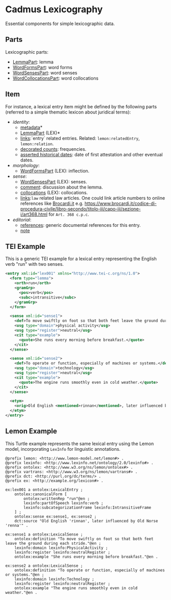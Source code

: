 ﻿# Cadmus Lexicography

Essential components for simple lexicographic data.

## Parts

Lexicographic parts:

- [LemmaPart](docs/lemma-part.md): lemma
- [WordFormsPart](docs/word-forms-part.md): word forms
- [WordSensesPart](docs/word-senses-part.md): word senses
- [WordCollocationsPart](docs/word-collocations-part.md): word collocations

## Item

For instance, a lexical entry item might be defined by the following parts (referred to a simple thematic lexicon about juridical terms):

- *identity*:
  - [metadata](https://github.com/vedph/cadmus-general/blob/master/docs/metadata.md)\*
  - [LemmaPart](docs/lemma-part.md) (LEX)\*
  - [links](https://vedph.github.io/cadmus-doc/models/(https://github.com/vedph/cadmus-general/blob/master/docs/fr.pin-links.md).md):`entry` related entries. Related: `lemon:relatedEntry`, `lemon:relation`.
  - [decorated counts](https://github.com/vedph/cadmus-general/blob/master/docs/decorated-counts.md): frequencies.
  - [asserted historical dates](https://github.com/vedph/cadmus-general/blob/master/docs/asserted-historical-dates.md): date of first attestation and other eventual dates.
- *morphology*:
  - [WordFormsPart](docs/word-forms-part.md) (LEX): inflection.
- *sense*:
  - [WordSensesPart](docs/word-senses-part.md) (LEX): senses.
  - [comment](https://github.com/vedph/cadmus-general/blob/master/docs/comment.md): discussion about the lemma.
  - [collocations](docs/word-collocations-part.md) (LEX): collocations.
  - [links](https://github.com/vedph/cadmus-general/blob/master/docs/fr.pin-links.md):`law` related law articles. One could link article numbers to online references like [Brocardi.it](https://www.brocardi.it) e.g. <https://www.brocardi.it/codice-di-procedura-civile/libro-secondo/titolo-iii/capo-iii/sezione-i/art368.html> for `Art. 368 c.p.c`.
- *editorial*:
  - [references](https://github.com/vedph/cadmus-general/blob/master/docs/doc-references.md): generic documental references for this entry.
  - [note](https://github.com/vedph/cadmus-general/blob/master/docs/note.md)

## TEI Example

This is a generic TEI example for a lexical entry representing the English verb "run" with two senses.

```xml
<entry xml:id="lex001" xmlns="http://www.tei-c.org/ns/1.0">
  <form type="lemma">
    <orth>run</orth>
    <gramGrp>
      <pos>verb</pos>
      <subc>intransitive</subc>
    </gramGrp>
  </form>

  <sense xml:id="sense1">
    <def>To move swiftly on foot so that both feet leave the ground during each stride.</def>
    <usg type="domain">physical activity</usg>
    <usg type="register">neutral</usg>
    <cit type="example">
      <quote>She runs every morning before breakfast.</quote>
    </cit>
  </sense>

  <sense xml:id="sense2">
    <def>To operate or function, especially of machines or systems.</def>
    <usg type="domain">technology</usg>
    <usg type="register">neutral</usg>
    <cit type="example">
      <quote>The engine runs smoothly even in cold weather.</quote>
    </cit>
  </sense>

  <etym>
    <orig>Old English <mentioned>rinnan</mentioned>, later influenced by Old Norse <mentioned>renna</mentioned>.</orig>
  </etym>
</entry>
```

## Lemon Example

This Turtle example represents the same lexical entry using the Lemon model, incorporating `LexInfo` for linguistic annotations.

```turtle
@prefix lemon: <http://www.lemon-model.net/lemon#> .
@prefix lexinfo: <http://www.lexinfo.net/ontology/2.0/lexinfo#> .
@prefix ontolex: <http://www.w3.org/ns/lemon/ontolex#> .
@prefix vartrans: <http://www.w3.org/ns/lemon/vartrans#> .
@prefix dct: <http://purl.org/dc/terms/> .
@prefix ex: <http://example.org/lexicon#> .

ex:lex001 a ontolex:LexicalEntry ;
    ontolex:canonicalForm [
        ontolex:writtenRep "run"@en ;
        lexinfo:partOfSpeech lexinfo:verb ;
        lexinfo:subcategorizationFrame lexinfo:IntransitiveFrame
    ] ;
    ontolex:sense ex:sense1, ex:sense2 ;
    dct:source "Old English 'rinnan', later influenced by Old Norse 'renna'" .

ex:sense1 a ontolex:LexicalSense ;
    ontolex:definition "To move swiftly on foot so that both feet leave the ground during each stride."@en ;
    lexinfo:domain lexinfo:PhysicalActivity ;
    lexinfo:register lexinfo:neutralRegister ;
    ontolex:example "She runs every morning before breakfast."@en .

ex:sense2 a ontolex:LexicalSense ;
    ontolex:definition "To operate or function, especially of machines or systems."@en ;
    lexinfo:domain lexinfo:Technology ;
    lexinfo:register lexinfo:neutralRegister ;
    ontolex:example "The engine runs smoothly even in cold weather."@en .
```

